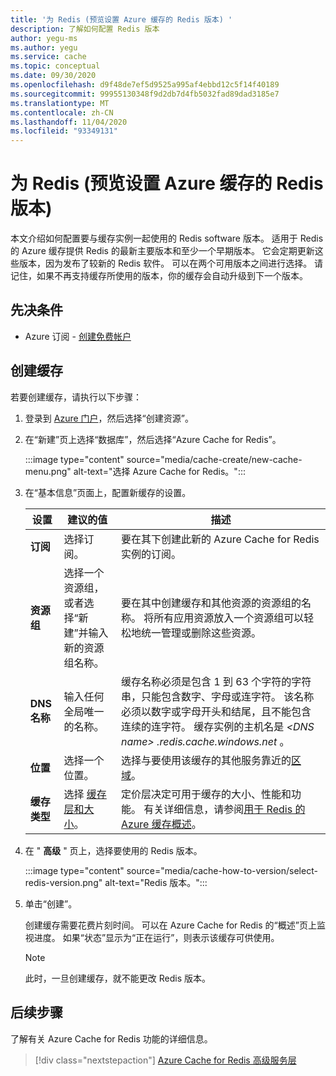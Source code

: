 ```yaml
---
title: '为 Redis (预览设置 Azure 缓存的 Redis 版本) '
description: 了解如何配置 Redis 版本
author: yegu-ms
ms.author: yegu
ms.service: cache
ms.topic: conceptual
ms.date: 09/30/2020
ms.openlocfilehash: d9f48de7ef5d9525a995af4ebbd12c5f14f40189
ms.sourcegitcommit: 99955130348f9d2db7d4fb5032fad89dad3185e7
ms.translationtype: MT
ms.contentlocale: zh-CN
ms.lasthandoff: 11/04/2020
ms.locfileid: "93349131"
---
```

# <a name="set-redis-version-for-azure-cache-for-redis-preview"></a>为 Redis (预览设置 Azure 缓存的 Redis 版本) 
本文介绍如何配置要与缓存实例一起使用的 Redis software 版本。 适用于 Redis 的 Azure 缓存提供 Redis 的最新主要版本和至少一个早期版本。 它会定期更新这些版本，因为发布了较新的 Redis 软件。 可以在两个可用版本之间进行选择。 请记住，如果不再支持缓存所使用的版本，你的缓存会自动升级到下一个版本。

## <a name="prerequisites"></a>先决条件
* Azure 订阅 - [创建免费帐户](https://azure.microsoft.com/free/)

## <a name="create-a-cache"></a>创建缓存
若要创建缓存，请执行以下步骤：

1. 登录到 [Azure 门户](https://portal.azure.com)，然后选择“创建资源”。
  
1. 在“新建”页上选择“数据库”，然后选择“Azure Cache for Redis”。

    :::image type="content" source="media/cache-create/new-cache-menu.png" alt-text="选择 Azure Cache for Redis。":::
   
1. 在“基本信息”页面上，配置新缓存的设置。
   
    | 设置      | 建议的值  | 描述 |
    | ------------ |  ------- | -------------------------------------------------- |
    | **订阅** | 选择订阅。 | 要在其下创建此新的 Azure Cache for Redis 实例的订阅。 | 
    | **资源组** | 选择一个资源组，或者选择“新建”并输入新的资源组名称。 | 要在其中创建缓存和其他资源的资源组的名称。 将所有应用资源放入一个资源组可以轻松地统一管理或删除这些资源。 | 
    | **DNS 名称** | 输入任何全局唯一的名称。 | 缓存名称必须是包含 1 到 63 个字符的字符串，只能包含数字、字母或连字符。 该名称必须以数字或字母开头和结尾，且不能包含连续的连字符。 缓存实例的主机名是 *\<DNS name> .redis.cache.windows.net* 。 | 
    | **位置** | 选择一个位置。 | 选择与要使用该缓存的其他服务靠近的[区域](https://azure.microsoft.com/regions/)。 |
    | **缓存类型** | 选择 [缓存层和大小](https://azure.microsoft.com/pricing/details/cache/)。 |  定价层决定可用于缓存的大小、性能和功能。 有关详细信息，请参阅[用于 Redis 的 Azure 缓存概述](cache-overview.md)。 |
   
1. 在 " **高级** " 页上，选择要使用的 Redis 版本。
   
    :::image type="content" source="media/cache-how-to-version/select-redis-version.png" alt-text="Redis 版本。":::

1. 单击“创建”。 
   
    创建缓存需要花费片刻时间。 可以在 Azure Cache for Redis 的“概述”页上监视进度。  如果“状态”显示为“正在运行”，则表示该缓存可供使用。 

    > [!NOTE]
    > 此时，一旦创建缓存，就不能更改 Redis 版本。
    >

## <a name="next-steps"></a>后续步骤
了解有关 Azure Cache for Redis 功能的详细信息。

> [!div class="nextstepaction"]
> [Azure Cache for Redis 高级服务层](cache-overview.md#service-tiers)
